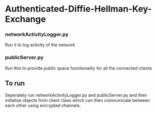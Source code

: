 # Authenticated-Diffie-Hellman-Key-Exchange

### networkActivityLogger.py
Run it to log activity of the network

### publicServer.py
Run this to provide public space functionality for all the connected clients

## To run
Seperately run networkActivityLogger.py and publicServer.py and then initialize objects from client class which can then communicate between each other using encrypted channels.